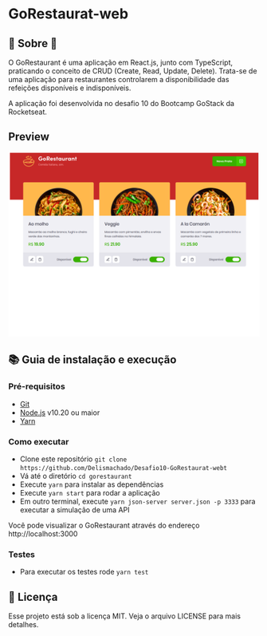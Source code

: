 # GoRestaurat-web

## :rocket: Sobre :rocket:

<p> O GoRestaurant é uma aplicação em React.js, junto com TypeScript, praticando o conceito de CRUD (Create, Read, Update, Delete). Trata-se de uma aplicação para restaurantes controlarem a disponibilidade das refeições disponíveis e indisponíveis.

A aplicação foi desenvolvida no desafio 10 do Bootcamp GoStack da Rocketseat.
</p>

## Preview

<img src="src/gorestaurant.png">

## :books: Guia de instalação e execução

### Pré-requisitos

- [Git](https://git-scm.com/)
- [Node.js](https://nodejs.org/en/) v10.20 ou maior
- [Yarn](https://yarnpkg.com/)

### Como executar

- Clone este repositório ```git clone https://github.com/Delismachado/Desafio10-GoRestaurat-webt```
- Vá até o diretório ```cd gorestaurant```
- Execute ```yarn``` para instalar as dependências
- Execute ```yarn start``` para rodar a aplicação
- Em outro terminal, execute ```yarn json-server server.json -p 3333``` para executar a simulação de uma API

Você pode visualizar o GoRestaurant através do endereço http://localhost:3000

### Testes

- Para executar os testes rode ```yarn test```

## :page_with_curl: Licença
Esse projeto está sob a licença MIT. Veja o arquivo LICENSE para mais detalhes.
